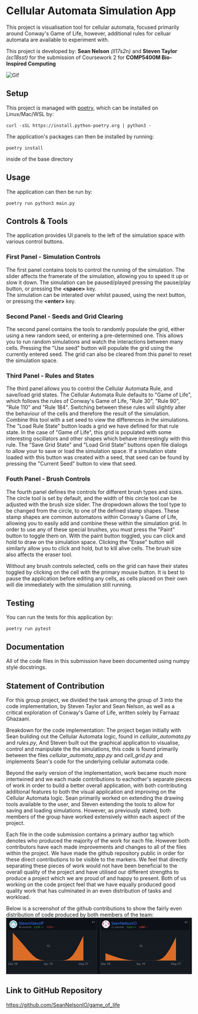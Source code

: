 # Cellular Automata Simulation App

This project is visualisation tool for cellular automata, focused primarily around Conway's Game of Life, however, additional rules for celluar automata are available to experiment with.

This project is developed by:
**Sean Nelson** *(ll17s2n)* and **Steven Taylor** *(sc18sst)* for the submission of Coursework 2 for **COMP5400M Bio-Inspired Computing**

![Gif](CellularAutomataVideo.gif)

## Setup

This project is managed with [poetry](https://python-poetry.org/), which can be installed on Linux/Mac/WSL by:
```shell
curl -sSL https://install.python-poetry.org | python3 -
```

The application's packages can then be installed by running:
```shell
poetry install
```
inside of the base directory

## Usage

The application can then be run by:
```shell
poetry run python3 main.py
```

## Controls & Tools

The application provides UI panels to the left of the simulation space with various control buttons.

### First Panel - Simulation Controls
The first panel contains tools to control the running of the simulation.
The slider affects the framerate of the simulation, allowing you to speed it up or slow it down.
The simulation can be paused/played pressing the pause/play button, or pressing the **\<space\>** key.\
The simulation can be interated over whilst paused, using the next button, or pressing the **\<enter\>** key.

### Second Panel - Seeds and Grid Clearing
The second panel contains the tools to randomly populate the grid, either using a new random seed, or entering
a pre-determined one. This allows you to run random simulations and watch the interactions between many cells.
Pressing the "Use seed" button will populate the grid using the currently entered seed.
The grid can also be cleared from this panel to reset the simulation space. 

### Third Panel - Rules and States
The third panel allows you to control the Cellular Automata Rule, and save/load grid states. The Cellular Automata Rule defaults to "Game of Life", 
which follows the rules of Conway's Game of Life, "Rule 30", "Rule 90", "Rule 110" and "Rule 184". Switching between these rules will slightly alter the behaviour
of the cells and therefore the result of the simulation. Combine this tool with a set seed to view the differences in the simulations. The "Load Rule State" button loads a grid we have defined for that rule state. In the case of "Game of Life", this grid is populated with some interesting oscillators and other shapes which behave interestingly with this rule.
The "Save Grid State" and "Load Grid State" buttons open file dialogs to allow your to save or load the simulation space. If a simulation state loaded with this button was created with a seed, that seed can be found by pressing the "Current Seed" button to view that seed.

### Fouth Panel - Brush Controls
The fourth panel defines the controls for different brush types and sizes. The circle tool is set by default, and the width of this circle tool can be adjusted with the brush size slider.
The dropwdown allows the tool type to be changed from the circle, to one of the defined stamp shapes. These stamp shapes are common automatons within Conway's Game of Life, allowing you to easily add and combine these within the simulation grid.
In order to use any of these special brushes, you must press the "Paint" button to toggle them on. With the paint button toggled, you can click and hold to draw on the simulation space.
Clicking the "Erase" button will similarly allow you to click and hold, but to kill alive cells. The brush size also affects the eraser tool.

Without any brush controls selected, cells on the grid can have their states toggled by clicking on the cell with the primary mouse button. It is best to pause the application
before editing any cells, as cells placed on their own will die immediately with the simulation still running.


## Testing

You can run the tests for this application by:
```shell
poetry run pytest
```

## Documentation

All of the code files in this submission have been documented using numpy style docstrings.

## Statement of Contribution

For this group project, we divided the task among the group of 3 into the code implementation, by Steven Taylor and Sean Nelson,
as well as a critical exploration of Conway's Game of Life, written solely by Farnaaz Ghazaani.

Breakdown for the code implementation:
The project began initially with Sean building out the Cellular Automata logic, found in *cellular_automata.py* and *rules.py*,
And Steven built out the graphical application to visualise, control and manipulate the the simulations, this code is found primarily between
the files *cellular_automata_app.py* and *cell_grid.py* and implements Sean's code for the underlying cellular automata code.

Beyond the early version of the implementation, work became much more intertwined and we each made contributions to eachother's separate pieces of work
in order to build a better overall application, with both contributing additional features to both the visual application and improving on the Cellular Automata logic.
Sean primarily worked on extending the drawing tools available to the user, and Steven extending the tools to allow for saving and loading simulations. However, as previously stated,
both members of the group have worked extensively within each aspect of the project.

Each file in the code submission contains a primary author tag which denotes who produced the majority of the work for each file. However both contributors have
each made improvements and changes to all of the files within the project. We have made the github repository public in order for these direct contributions to be visible
to the markers. We feel that directly separating these pieces of work would not have been beneficial to the overall quality of the project and have utilised our
different strengths to produce a project which we are proud of and happy to present. Both of us working on the code project feel that we have equally produced good
quality work that has culminated in an even distribution of tasks and workload.

Below is a screenshot of the github contributions to show the fairly even distribution of code produced by both members of the team:
![Code Contributions](bioContributions.jpg)

## Link to GitHub Repository
https://github.com/SeanNelsonIO/game_of_life
